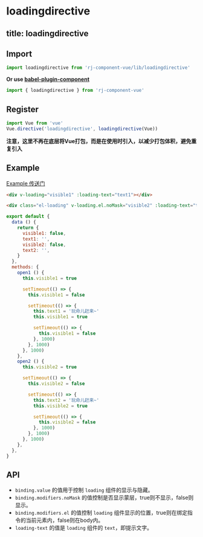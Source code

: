 # loadingdirective

title: loadingdirective
---

## Import

``` js
import loadingdirective from 'rj-component-vue/lib/loadingdirective'
```

**Or use [babel-plugin-component](https://www.npmjs.com/package/babel-plugin-component)**

``` js
import { loadingdirective } from 'rj-component-vue'
```

## Register

``` js
import Vue from 'vue'
Vue.directive('loadingdirective', loadingdirective(Vue))
```

**注意，这里不再在底层将Vue打包，而是在使用时引入，以减少打包体积，避免重复引入**

## Example

[Example 传送门](//zhouyu1993.github.io/rjcv/#/loadingdirective)

``` html
<div v-loading="visible1" :loading-text="text1"></div>

<div class="el-loading" v-loading.el.noMask="visible2" :loading-text="text2"></div>
```

``` js
export default {
  data () {
    return {
      visible1: false,
      text1: '',
      visible2: false,
      text2: '',
    }
  },
  methods: {
    open1 () {
      this.visible1 = true

      setTimeout(() => {
        this.visible1 = false

        setTimeout(() => {
          this.text1 = '玩命儿赶来~'
          this.visible1 = true

          setTimeout(() => {
            this.visible1 = false
          }, 1000)
        }, 1000)
      }, 1000)
    },
    open2 () {
      this.visible2 = true

      setTimeout(() => {
        this.visible2 = false

        setTimeout(() => {
          this.text2 = '玩命儿赶来~'
          this.visible2 = true

          setTimeout(() => {
            this.visible2 = false
          }, 1000)
        }, 1000)
      }, 1000)
    },
  },
}
```

## API

* `binding.value` 的值用于控制 `loading` 组件的显示与隐藏。
* `binding.modifiers.noMask` 的值控制是否显示蒙层，true则不显示，false则显示。
* `binding.modifiers.el` 的值控制 `loading` 组件显示的位置，true则在绑定指令的当前元素内，false则在body内。
* `loading-text` 的值是 `loading` 组件的 `text`，即提示文字。
